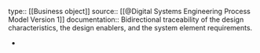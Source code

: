 type:: [[Business object]]
source:: [[@Digital Systems Engineering Process Model Version 1]]
documentation:: Bidirectional traceability of the design characteristics, the design enablers, and the system element requirements.

-